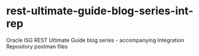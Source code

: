# rest-ultimate-guide-blog-series-int-rep
Oracle ISG REST Ultimate Guide blog series - accompanying Integration Repository postman files
